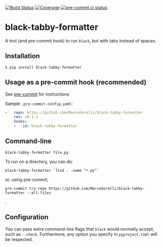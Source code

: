 [![Build Status](https://github.com/MarcoGorelli/black-tabby-formatter/workflows/tox/badge.svg)](https://github.com/MarcoGorelli/black-tabby-formatter/actions?workflow=tox)
[![Coverage](https://codecov.io/gh/MarcoGorelli/black-tabby-formatter/branch/main/graph/badge.svg)](https://codecov.io/gh/MarcoGorelli/black-tabby-formatter)
[![pre-commit.ci status](https://results.pre-commit.ci/badge/github/MarcoGorelli/black-tabby-formatter/main.svg)](https://results.pre-commit.ci/latest/github/MarcoGorelli/black-tabby-formatter/main)

black-tabby-formatter
=====================

A tool (and pre-commit hook) to run `black`, but with tabs instead of spaces.

## Installation

```console
$ pip install black-tabby-formatter
```

## Usage as a pre-commit hook (recommended)

See [pre-commit](https://github.com/pre-commit/pre-commit) for instructions

Sample `.pre-commit-config.yaml`:

```yaml
-   repo: https://github.com/MarcoGorelli/black-tabby-formatter
    rev: v0.1.1
    hooks:
    -   id: black-tabby-formatter
```

## Command-line

```console
black-tabby-formatter file.py
```

To run on a directory, you can do:

```console
black-tabby-formatter `find . -name "*.py"`
```

or, using pre-commit,

```console
pre-commit try-repo https://github.com/MarcoGorelli/black-tabby-formatter --all-files
```

.

## Configuration

You can pass extra command-line flags that `black` would normally accept, such as `--check`. Furthermore, any option you specify
in `pyproject.toml` will be respected.

